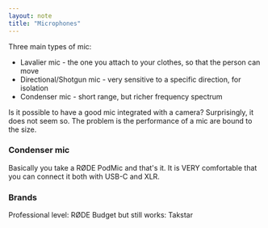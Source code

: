```yaml
---
layout: note
title: "Microphones"
---
```


Three main types of mic:
- Lavalier mic - the one you attach to your clothes, so that the person can move
- Directional/Shotgun mic - very sensitive to a specific direction, for isolation
- Condenser mic - short range, but richer frequency spectrum

Is it possible to have a good mic integrated with a camera? Surprisingly, it does not seem so.
The problem is the performance of a mic are bound to the size.

### Condenser mic

Basically you take a RØDE PodMic and that's it.
It is VERY comfortable that you can connect it both with USB-C and XLR.

### Brands
Professional level: RØDE
Budget but still works: Takstar